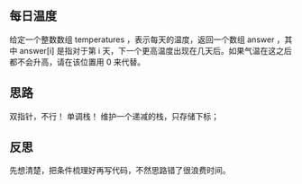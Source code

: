 ## 每日温度
给定一个整数数组 temperatures ，表示每天的温度，返回一个数组 answer ，其中 answer[i] 是指对于第 i 天，下一个更高温度出现在几天后。如果气温在这之后都不会升高，请在该位置用 0 来代替。

## 思路
双指针，不行！
单调栈！ 维护一个递减的栈，只存储下标；

## 反思
先想清楚，把条件梳理好再写代码，不然思路错了很浪费时间。
